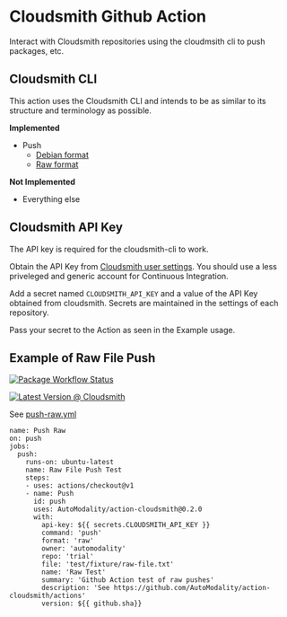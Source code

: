 # Cloudsmith Github Action
Interact with Cloudsmith repositories using the cloudmsith cli
to push packages, etc.

## Cloudsmith CLI 
This action uses the Cloudsmith CLI and intends to be as similar
to its structure and terminology as possible.  

**Implemented**
* Push
  * [Debian format](https://cloudsmith.io/l/deb-repository/)
  * [Raw format](https://cloudsmith.io/f/raw_file_repositories/)

**Not Implemented**
* Everything else

## Cloudsmith API Key

The API key is required for the cloudsmith-cli to work.  

Obtain the API Key from [Cloudsmith user settings](https://cloudsmith.io/user/settings/api/). You should use a less priveleged and generic account for Continuous Integration. 

Add a secret named `CLOUDSMITH_API_KEY` and a value of the API Key obtained from cloudsmith.  Secrets are maintained in the settings of each repository. 

Pass your secret to the Action as seen in the Example usage.



## Example of Raw File Push

[
![Package Workflow Status](https://github.com/AutoModality/action-cloudsmith/workflows/.github/workflows/push-raw.yml/badge.svg)](https://github.com/AutoModality/action-cloudsmith/actions?query=workflow%3A%22Push+Raw%22)


[![Latest Version @ Cloudsmith](https://api-prd.cloudsmith.io/badges/version/automodality/trial/raw/Raw%20Test/latest/x/?render=true&badge_token=gAAAAABeClEKOQZCVujPlMzTyVCuImA8NXf-MnlI5GvpESmdpZBDK59OsgPrQlkyYqpbM60QvPeFLOVyJNuG7KW2AS756ghSurzX_5bSA3p28fbDVb31k6I%3D)](https://cloudsmith.io/~automodality/repos/trial/packages/detail/raw/Raw%2520Test/latest/)

See [push-raw.yml](.github/workflows/push-raw.yml)
```
name: Push Raw
on: push
jobs:
  push:
    runs-on: ubuntu-latest
    name: Raw File Push Test
    steps:
    - uses: actions/checkout@v1
    - name: Push
      id: push
      uses: AutoModality/action-cloudsmith@0.2.0
      with:
        api-key: ${{ secrets.CLOUDSMITH_API_KEY }}
        command: 'push'
        format: 'raw'
        owner: 'automodality'
        repo: 'trial'
        file: 'test/fixture/raw-file.txt' 
        name: 'Raw Test'
        summary: 'Github Action test of raw pushes'
        description: 'See https://github.com/AutoModality/action-cloudsmith/actions'
        version: ${{ github.sha}}

```